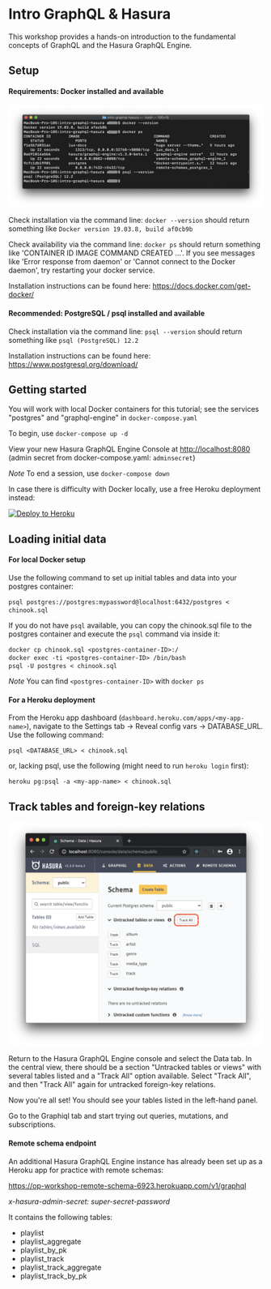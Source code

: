 # Intro GraphQL & Hasura

This workshop provides a hands-on introduction to the fundamental concepts of GraphQL and the Hasura GraphQL Engine.

## Setup

#### Requirements: Docker installed and available

![Local setup in terminal](images/Hasura_setup_bash.png)

Check installation via the command line: `docker --version` should return something like `Docker version 19.03.8, build af0cb9b`

Check availability via the command line: `docker ps` should return something like 'CONTAINER ID IMAGE COMMAND CREATED ...'. If you see messages like 'Error response from daemon' or 'Cannot connect to the Docker daemon', try restarting your docker service.

Installation instructions can be found here: https://docs.docker.com/get-docker/

#### Recommended: PostgreSQL / psql installed and available

Check installation via the command line: `psql --version` should return something like `psql (PostgreSQL) 12.2`

Installation instructions can be found here: https://www.postgresql.org/download/

## Getting started

You will work with local Docker containers for this tutorial; see the services "postgres" and "graphql-engine" in `docker-compose.yaml`

To begin, use `docker-compose up -d`

View your new Hasura GraphQL Engine Console at [http://localhost:8080](http://localhost:8080) (admin secret from docker-compose.yaml: `adminsecret`)

_Note_ To end a session, use `docker-compose down`

In case there is difficulty with Docker locally, use a free Heroku deployment instead:

[![Deploy to
Heroku](https://www.herokucdn.com/deploy/button.svg)](https://heroku.com/deploy?template=https://github.com/coco98/intro-graphql-hasura)

## Loading initial data

#### For local Docker setup

Use the following command to set up initial tables and data into your postgres container:

```
psql postgres://postgres:mypassword@localhost:6432/postgres < chinook.sql

```

If you do not have `psql` available, you can copy the chinook.sql file to the postgres container and execute the `psql` command via inside it:

```
docker cp chinook.sql <postgres-container-ID>:/
docker exec -ti <postgres-container-ID> /bin/bash
psql -U postgres < chinook.sql

```

_Note_ You can find `<postgres-container-ID>` with `docker ps`

#### For a Heroku deployment

From the Heroku app dashboard (`dashboard.heroku.com/apps/<my-app-name>`), navigate to the Settings tab -> Reveal config vars -> DATABASE_URL. Use the following command:

```
psql <DATABASE_URL> < chinook.sql

```

or, lacking psql, use the following (might need to run `heroku login` first):

```
heroku pg:psql -a <my-app-name> < chinook.sql

```

## Track tables and foreign-key relations

![Track tables in console](images/Hasura_setup_track_tables.png)

Return to the Hasura GraphQL Engine console and select the Data tab. In the central view, there should be a section "Untracked tables or views" with several tables listed and a "Track All" option available. Select "Track All", and then "Track All" again for untracked foreign-key relations.

Now you're all set! You should see your tables listed in the left-hand panel.

Go to the Graphiql tab and start trying out queries, mutations, and subscriptions.

#### Remote schema endpoint

An additional Hasura GraphQL Engine instance has already been set up as a Heroku app for practice with remote schemas:

https://op-workshop-remote-schema-6923.herokuapp.com/v1/graphql

_x-hasura-admin-secret: super-secret-password_

It contains the following tables:

- playlist
- playlist_aggregate
- playlist_by_pk
- playlist_track
- playlist_track_aggregate
- playlist_track_by_pk
